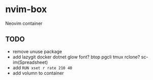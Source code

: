 # nvim-box

Neovim container

## TODO

- remove unuse package
- add lazygit docker dotnet glow font? btop pgcli tmux rclone? sc-im(Spreadsheet)
- add `RUN xset r rate 210 40`
- add volumn to container
